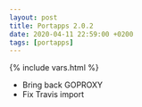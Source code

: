 ```yaml
---
layout: post
title: Portapps 2.0.2
date: 2020-04-11 22:59:00 +0200
tags: [portapps]
---
```

{% include vars.html %}

* Bring back GOPROXY
* Fix Travis import